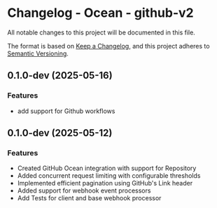 # Changelog - Ocean - github-v2

All notable changes to this project will be documented in this file.

The format is based on [Keep a Changelog](https://keepachangelog.com/en/1.0.0/),
and this project adheres to [Semantic Versioning](https://semver.org/spec/v2.0.0.html).

<!-- towncrier release notes start -->

## 0.1.0-dev (2025-05-16)

### Features

- add support for Github workflows

## 0.1.0-dev (2025-05-12)

### Features

- Created GitHub Ocean integration with support for Repository
- Added concurrent request limiting with configurable thresholds
- Implemented efficient pagination using GitHub's Link header
- Added support for webhook event processors
- Add Tests for client and base webhook processor
